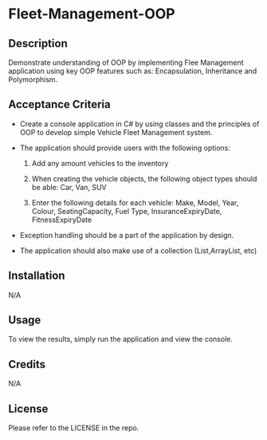 # Fleet-Management-OOP

## Description 

Demonstrate understanding of OOP by implementing Flee Management application using key OOP features such as: Encapsulation, Inheritance and Polymorphism.

## Acceptance Criteria

* Create a console application in C# by using classes and the principles of OOP to develop simple Vehicle Fleet Management system.

* The application should provide users with the following options:

  1. Add any amount vehicles to the inventory
  
  2. When creating the vehicle objects, the following object types should be able: Car, Van, SUV

  3. Enter the following details for each vehicle: Make, Model, Year, Colour, SeatingCapacity, Fuel Type, InsuranceExpiryDate, FitnessExpiryDate

* Exception handling should be a part of the application by design.

* The  application should also make use of a collection (List,ArrayList, etc)

## Installation
N/A

## Usage
To view the results, simply run the application and view the console.

## Credits
N/A

## License
Please refer to the LICENSE in the repo.
